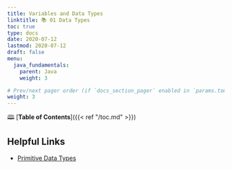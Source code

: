 ```yaml
---
title: Variables and Data Types
linktitle: 📚 01 Data Types
toc: true
type: docs
date: 2020-07-12
lastmod: 2020-07-12
draft: false
menu:
  java_fundamentals:
    parent: Java
    weight: 3

# Prev/next pager order (if `docs_section_pager` enabled in `params.toml`)
weight: 3
---
```


🕮 [**Table of Contents**]({{< ref "/toc.md" >}})

## Helpful Links

- [Primitive Data Types](https://docs.oracle.com/javase/tutorial/java/nutsandbolts/datatypes.html)